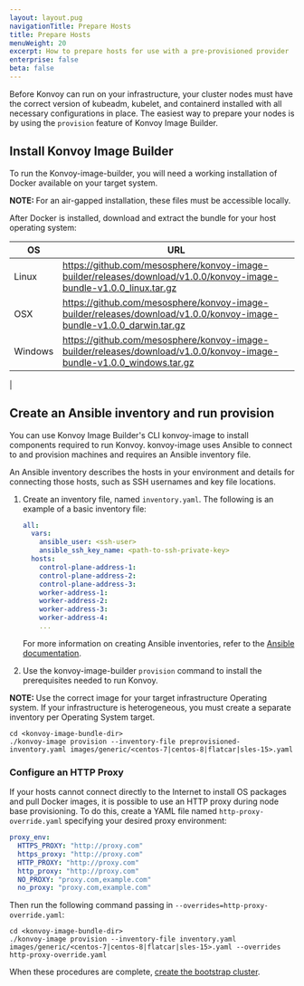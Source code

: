 ```yaml
---
layout: layout.pug
navigationTitle: Prepare Hosts
title: Prepare Hosts
menuWeight: 20
excerpt: How to prepare hosts for use with a pre-provisioned provider
enterprise: false
beta: false
---
```


<!-- markdownlint-disable MD034 -->

Before Konvoy can run on your infrastructure, your cluster nodes must have the correct version of kubeadm, kubelet, and containerd installed with all necessary configurations in place. The easiest way to prepare your nodes is by using the `provision` feature of Konvoy Image Builder.

## Install Konvoy Image Builder

To run the Konvoy-image-builder, you will need a working installation of Docker available on your target system.

<p class="message--note"><strong>NOTE: </strong>For an air-gapped installation, these files must be accessible locally.</p>

After Docker is installed, download and extract the bundle for your host operating system:

| OS        |   URL        |
------------|--------------|
| Linux     | https://github.com/mesosphere/konvoy-image-builder/releases/download/v1.0.0/konvoy-image-bundle-v1.0.0_linux.tar.gz             |
| OSX       | https://github.com/mesosphere/konvoy-image-builder/releases/download/v1.0.0/konvoy-image-bundle-v1.0.0_darwin.tar.gz             |
| Windows   | https://github.com/mesosphere/konvoy-image-builder/releases/download/v1.0.0/konvoy-image-bundle-v1.0.0_windows.tar.gz         |
|

## Create an Ansible inventory and run provision

You can use Konvoy Image Builder's CLI konvoy-image to install components required to run Konvoy. konvoy-image uses Ansible to connect to and provision machines and requires an Ansible inventory file.

An Ansible inventory describes the hosts in your environment and details for connecting those hosts, such as SSH usernames and key file locations.

1.  Create an inventory file, named `inventory.yaml`. The following is an example of a basic inventory file:

    ```yaml
    all:
      vars:
        ansible_user: <ssh-user>
        ansible_ssh_key_name: <path-to-ssh-private-key>
      hosts:
        control-plane-address-1:
        control-plane-address-2:
        control-plane-address-3:
        worker-address-1:
        worker-address-2:
        worker-address-3:
        worker-address-4:
        ...
    ```

    For more information on creating Ansible inventories, refer to the [Ansible documentation](https://docs.ansible.com/ansible/latest/user_guide/intro_inventory.html).

1.  Use the konvoy-image-builder `provision` command to install the prerequisites needed to run Konvoy.

<p class="message--note"><strong>NOTE: </strong>Use the correct image for your target infrastructure Operating system. If your infrastructure is heterogeneous, you must create a separate inventory per Operating System target.</p>

```shell
cd <konvoy-image-bundle-dir>
./konvoy-image provision --inventory-file preprovisioned-inventory.yaml images/generic/<centos-7|centos-8|flatcar|sles-15>.yaml
```

### Configure an HTTP Proxy

If your hosts cannot connect directly to the Internet to install OS packages and pull Docker images, it is possible to use an HTTP proxy during node base provisioning.
To do this, create a YAML file named `http-proxy-override.yaml` specifying your desired proxy environment:

```yaml
proxy_env:
  HTTPS_PROXY: "http://proxy.com"
  https_proxy: "http://proxy.com"
  HTTP_PROXY: "http://proxy.com"
  http_proxy: "http://proxy.com"
  NO_PROXY: "proxy.com,example.com"
  no_proxy: "proxy.com,example.com"
```

Then run the following command passing in `--overrides=http-proxy-override.yaml`:

```shell
cd <konvoy-image-bundle-dir>
./konvoy-image provision --inventory-file inventory.yaml images/generic/<centos-7|centos-8|flatcar|sles-15>.yaml --overrides http-proxy-override.yaml
```

When these procedures are complete, [create the bootstrap cluster](../bootstrap).
